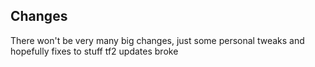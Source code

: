## Changes
There won't be very many big changes, just some personal tweaks and hopefully fixes to stuff tf2 updates broke
